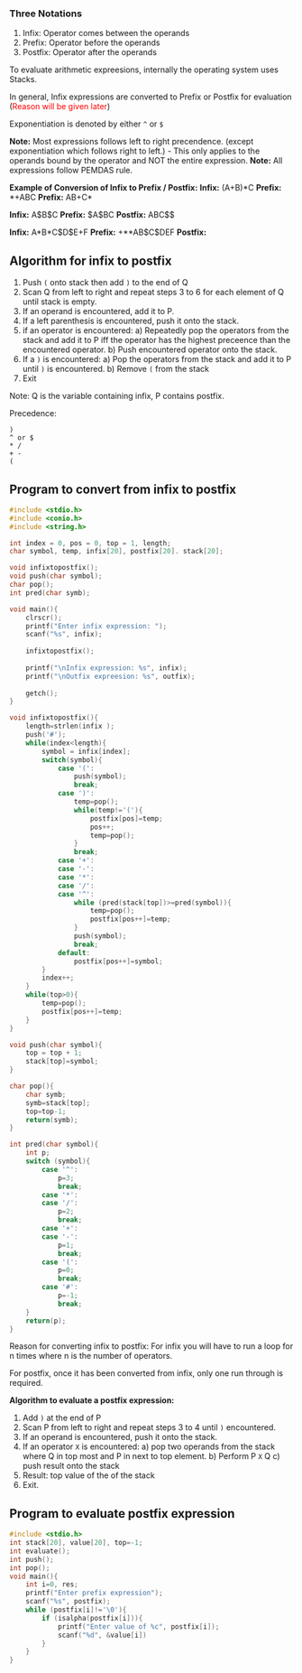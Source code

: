 ### Three Notations
1) Infix: Operator comes between the operands
2) Prefix: Operator before the operands
3) Postfix: Operator after the operands

To evaluate arithmetic expreesions, internally the operating system uses Stacks.

In general, Infix expressions are converted to Prefix or Postfix for evaluation (<font color=red>Reason will be given later</font>)

Exponentiation is denoted by either `^` or `$`

**Note:** Most expressions follows left to right precendence. (except exponentiation which follows right to left.)
	- This only applies to the operands bound by the operator and NOT the entire expression.
**Note:** All expressions follow PEMDAS rule.

**Example of Conversion of Infix to Prefix / Postfix:**
**Infix:** (A+B)\*C
**Prefix:** \*+ABC
**Prefix:** AB+C\*

**Infix:** A\$B\$C
**Prefix:** \$A\$BC
**Postfix:** ABC\$\$

**Infix:** A\*B\*C\$D\$E+F
**Prefix:** +\*\*AB\$C\$DEF
**Postfix:**

## Algorithm for infix to postfix
1. Push `(` onto stack then add `)` to the end of Q
2. Scan Q from left to right and repeat steps 3 to 6 for each element of Q until stack is empty.		
3. If an operand is encountered, add it to P.
4. If a left parenthesis is encountered, push it onto the stack.
5. if an operator is encountered:
	a) Repeatedly pop the operators from the stack and add it to P iff the operator has the highest preceence than the encountered operator.
	b) Push encountered operator onto the stack.
6. If a `)` is encountered:
	a) Pop the operators from the stack and add it to P until `)` is encountered.
	b) Remove `(` from the stack
7. Exit

Note: Q is the variable containing infix, P contains postfix.

Precedence:
```
)
^ or $
* /
+ -
(
```

## Program to convert from infix to postfix
```c
#include <stdio.h>
#include <conio.h>
#include <string.h>

int index = 0, pos = 0, top = 1, length;
char symbol, temp, infix[20], postfix[20]. stack[20];

void infixtopostfix();
void push(char symbol);
char pop();
int pred(char symb);

void main(){
	clrscr();
	printf("Enter infix expression: ");
	scanf("%s", infix);
	
	infixtopostfix();
	
	printf("\nInfix expression: %s", infix);
	printf("\nOutfix expreesion: %s", outfix);
	
	getch();
}

void infixtopostfix(){
	length=strlen(infix	);
	push('#');
	while(index<length){
		symbol = infix[index];
		switch(symbol){
			case '(':
				push(symbol);
				break;
			case ')':
				temp=pop();
				while(temp!='('){
					postfix[pos]=temp;
					pos++;
					temp=pop();
				}
				break;
			case '+':
			case '-':
			case '*':
			case '/':
			case '^':
				while (pred(stack[top])>=pred(symbol)){
					temp=pop();
					postfix[pos++]=temp;
				}
				push(symbol);
				break;
			default:
				postfix[pos++]=symbol;
		}
		index++;
	}
	while(top>0){
		temp=pop();
		postfix[pos++]=temp;
	}
}

void push(char symbol){
	top = top + 1;
	stack[top]=symbol;
}

char pop(){
	char symb;
	symb=stack[top];
	top=top-1;
	return(symb);
}

int pred(char symbol){
	int p;
	switch (symbol){
		case '^':
			p=3;
			break;
		case '*':
		case '/':
			p=2;
			break;
		case '+':
		case '-':
			p=1;
			break;
		case '(':
			p=0;
			break;
		case '#':
			p=-1;
			break;
	}
	return(p);
}
```

Reason for converting infix to postfix:
For infix you will have to run a loop for n times where n is the number of operators.

For postfix, once it has been converted from infix, only one run through is required.

**Algorithm to evaluate a postfix expression:**
1. Add `)` at the end of P
2. Scan P from left to right and repeat steps 3 to 4 until `)` encountered.
3. If an operand is encountered, push it onto the stack.
4. If an operator `X` is encountered:
	a) pop two operands from the stack where Q in top most and P in next to top element.
	b) Perform P `X` Q
	c) push result onto the stack
5. Result: top value of the of the stack
6. Exit.

## Program to evaluate postfix expression
```c
#include <stdio.h>
int stack[20], value[20], top=-1;
int evaluate();
int push();
int pop();
void main(){
	int i=0, res;
	printf("Enter prefix expression");
	scanf("%s", postfix);
	while (postfix[i]!='\0'){
		if (isalpha(postfix[i])){
			printf("Enter value of %c", postfix[i]);
			scanf("%d", &value[i])
		}
	}
}
```